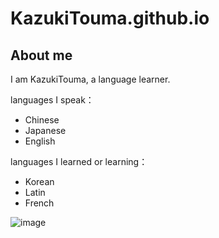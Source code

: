 # KazukiTouma.github.io
## About me

I am KazukiTouma, a language learner.

languages ​​I speak：
* Chinese 
* Japanese 
* English

languages I learned or learning： 
* Korean 
* Latin
* French

![image](/IMGCicero_Huoguo.JPG)

